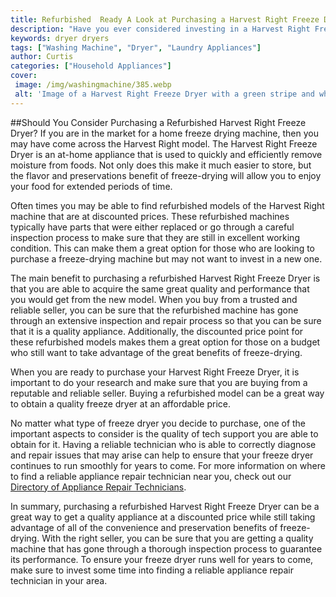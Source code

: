 ```yaml
---
title: Refurbished  Ready A Look at Purchasing a Harvest Right Freeze Dryer
description: "Have you ever considered investing in a Harvest Right Freeze Dryer but been unsure of the process In this blog post we explore the benefits of buying a refurbished freeze dryer as well as things to consider prior to your purchase"
keywords: dryer dryers
tags: ["Washing Machine", "Dryer", "Laundry Appliances"]
author: Curtis
categories: ["Household Appliances"]
cover: 
 image: /img/washingmachine/385.webp
 alt: 'Image of a Harvest Right Freeze Dryer with a green stripe and white text stating Refurbished Ready'
---
```

##Should You Consider Purchasing a Refurbished Harvest Right Freeze Dryer?
If you are in the market for a home freeze drying machine, then you may have come across the Harvest Right model. The Harvest Right Freeze Dryer is an at-home appliance that is used to quickly and efficiently remove moisture from foods. Not only does this make it much easier to store, but the flavor and preservations benefit of freeze-drying will allow you to enjoy your food for extended periods of time.

Often times you may be able to find refurbished models of the Harvest Right machine that are at discounted prices. These refurbished machines typically have parts that were either replaced or go through a careful inspection process to make sure that they are still in excellent working condition. This can make them a great option for those who are looking to purchase a freeze-drying machine but may not want to invest in a new one.

The main benefit to purchasing a refurbished Harvest Right Freeze Dryer is that you are able to acquire the same great quality and performance that you would get from the new model. When you buy from a trusted and reliable seller, you can be sure that the refurbished machine has gone through an extensive inspection and repair process so that you can be sure that it is a quality appliance. Additionally, the discounted price point for these refurbished models makes them a great option for those on a budget who still want to take advantage of the great benefits of freeze-drying. 

When you are ready to purchase your Harvest Right Freeze Dryer, it is important to do your research and make sure that you are buying from a reputable and reliable seller. Buying a refurbished model can be a great way to obtain a quality freeze dryer at an affordable price. 

No matter what type of freeze dryer you decide to purchase, one of the important aspects to consider is the quality of tech support you are able to obtain for it. Having a reliable technician who is able to correctly diagnose and repair issues that may arise can help to ensure that your freeze dryer continues to run smoothly for years to come. For more information on where to find a reliable appliance repair technician near you, check out our [Directory of Appliance Repair Technicians](./pages/appliance-repair-technicians). 

In summary, purchasing a refurbished Harvest Right Freeze Dryer can be a great way to get a quality appliance at a discounted price while still taking advantage of all of the convenience and preservation benefits of freeze-drying. With the right seller, you can be sure that you are getting a quality machine that has gone through a thorough inspection process to guarantee its performance. To ensure your freeze dryer runs well for years to come, make sure to invest some time into finding a reliable appliance repair technician in your area.
